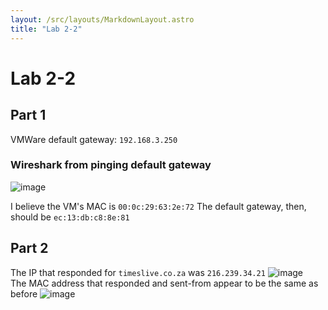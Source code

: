 ```yaml
---
layout: /src/layouts/MarkdownLayout.astro
title: "Lab 2-2"
---
```

# Lab 2-2

## Part 1

VMWare default gateway: `192.168.3.250`

### Wireshark from pinging default gateway

![image](https://user-images.githubusercontent.com/12242178/189407701-72ba8a00-3e2d-4c2b-94a9-8a3830379d12.png)

I believe the VM's MAC is `00:0c:29:63:2e:72` The default gateway, then, should be `ec:13:db:c8:8e:81`

## Part 2

The IP that responded for `timeslive.co.za` was `216.239.34.21` ![image](https://user-images.githubusercontent.com/12242178/189410029-384c1f8f-60cd-4c7d-bbd0-aa42a4d6a9d9.png)\
The MAC address that responded and sent-from appear to be the same as before ![image](https://user-images.githubusercontent.com/12242178/189410336-17ddd763-6820-43e8-a48c-5f13c71e1211.png)
